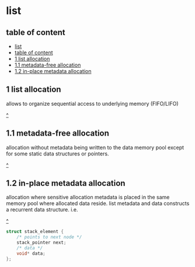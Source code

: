 # list

## table of content

- [list](#list)
- [table of content](#table-of-content)
- [1 list allocation](#1-list-allocation)
- [1.1 metadata-free allocation](#11-metadata-free-allocation)
- [1.2 in-place metadata allocation](#12-in-place-metadata-allocation)

## 1 list allocation

allows to organize sequential access to underlying memory (FIFO/LIFO)

[^](#list)

## 1.1 metadata-free allocation

allocation without metadata being written to the data memory pool except for some static data structures or pointers.

[^](#list)

## 1.2 in-place metadata allocation

allocation where sensitive allocation metadata is placed in the same memory pool where allocated data reside. list metadata and data constructs a recurrent data structure. i.e.

[^](#list)

```c
struct stack_element {
    /* points to next node */
    stack_pointer next;
    /* data */
    void* data;
};

```
